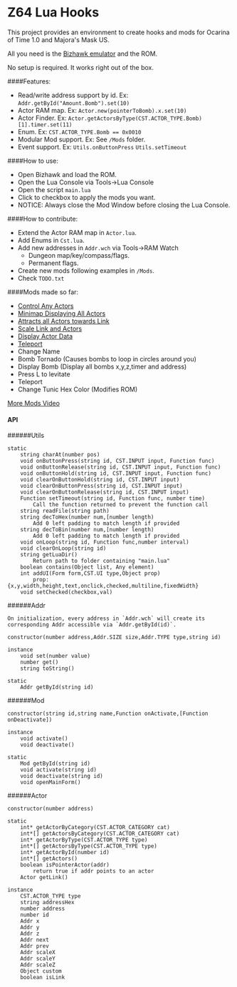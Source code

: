 Z64 Lua Hooks
==============

This project provides an environment to create hooks and mods for Ocarina of Time 1.0 and Majora's Mask US.

All you need is the [Bizhawk emulator](http://tasvideos.org/BizHawk.html) and the ROM. 

No setup is required. It works right out of the box.

####Features:
- Read/write address support by id. Ex: `Addr.getById("Amount.Bomb").set(10)`
- Actor RAM map. Ex: `Actor.new(pointerToBomb).x.set(10)`
- Actor Finder. Ex: `Actor.getActorsByType(CST.ACTOR_TYPE.Bomb)[1].timer.set(11)`
- Enum. Ex: `CST.ACTOR_TYPE.Bomb == 0x0010`
- Modular Mod support. Ex: See `/Mods` folder.
- Event support. Ex: `Utils.onButtonPress` `Utils.setTimeout`

####How to use:
- Open Bizhawk and load the ROM.
- Open the Lua Console via Tools->Lua Console
- Open the script `main.lua`
- Click to checkbox to apply the mods you want.
- NOTICE: Always close the Mod Window before closing the Lua Console.
	
####How to contribute:
- Extend the Actor RAM map in `Actor.lua`.
- Add Enums in `Cst.lua`.
- Add new addresses in `Addr.wch` via Tools->RAM Watch
  - Dungeon map/key/compass/flags.
  - Permanent flags.
- Create new mods following examples in `/Mods`.
- Check `TODO.txt`

####Mods made so far:
- [Control Any Actors](https://youtu.be/Jbghgt4i22c)
- [Minimap Displaying All Actors](https://youtu.be/1x5szVqoyuU)
- [Attracts all Actors towards Link](https://www.youtube.com/watch?v=wQbrlCaYlx0)
- [Scale Link and Actors](https://www.youtube.com/watch?v=Oczgt9Ib9KI)
- [Display Actor Data](https://youtu.be/bcX-8PJ1yzA)
- [Teleport](https://youtu.be/PzrsyLTpNb8)
- Change Name
- Bomb Tornado (Causes bombs to loop in circles around you)
- Display Bomb	(Display all bombs x,y,z,timer and address)
- Press L to levitate
- Teleport
- Change Tunic Hex Color (Modifies ROM)

[More Mods Video](https://www.youtube.com/watch?v=kUZ-sWL7h0Q)


#### API

######Utils

	static
		string charAt(number pos)		
		void onButtonPress(string id, CST.INPUT input, Function func)
		void onButtonRelease(string id, CST.INPUT input, Function func)
		void onButtonHold(string id, CST.INPUT input, Function func)		
		void clearOnButtonHold(string id, CST.INPUT input)
		void clearOnButtonPress(string id, CST.INPUT input)
		void clearOnButtonRelease(string id, CST.INPUT input)
		Function setTimeout(string id, Function func, number time)
			Call the function returned to prevent the function call
		string readFile(string path)
		string decToHex(number num,[number length)
			Add 0 left padding to match length if provided
		string decToBin(number num,[number length)
			Add 0 left padding to match length if provided
		void onLoop(string id, Function func,number interval)
		void clearOnLoop(string id)
		string getLuaDir()
			Return path to folder containing "main.lua"
		boolean contains(Object list, Any element)
		int	addUI(Form form,CST.UI type,Object prop)
			prop:{x,y,width,height,text,onclick,checked,multiline,fixedWidth}
		void setChecked(checkbox,val)
	
	
######Addr

	On initialization, every address in `Addr.wch` will create its corresponding Addr accessible via `Addr.getById(id)`.

	constructor(number address,Addr.SIZE size,Addr.TYPE type,string id)
	
	instance
		void set(number value)
		number get()
		string toString()
	
	static 
		Addr getById(string id)
		
		
######Mod

	constructor(string id,string name,Function onActivate,[Function onDeactivate])
	
	instance
		void activate()
		void deactivate()
	
	static 
		Mod getById(string id)
		void activate(string id)
		void deactivate(string id)
		void openMainForm()
		
		
######Actor

	constructor(number address)
		
	static
		int* getActorByCategory(CST.ACTOR_CATEGORY cat)
		int*[] getActorsByCategory(CST.ACTOR_CATEGORY cat)
		int* getActorByType(CST.ACTOR_TYPE type)
		int*[] getActorsByType(CST.ACTOR_TYPE type)
		int* getActorById(number id)
		int*[] getActors()
		boolean isPointerActor(addr)
			return true if addr points to an actor
		Actor getLink()
		
	instance
		CST.ACTOR_TYPE type
		string addressHex
		number address
		number id
		Addr x
		Addr y
		Addr z
		Addr next
		Addr prev
		Addr scaleX
		Addr scaleY
		Addr scaleZ
		Object custom
		boolean isLink
		
		